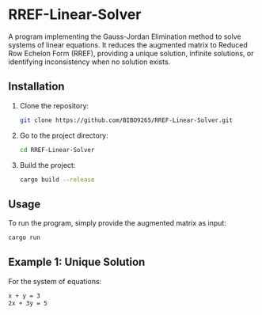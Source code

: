 # RREF-Linear-Solver
A program implementing the Gauss-Jordan Elimination method to solve systems of linear equations. It reduces the augmented matrix to Reduced Row Echelon Form (RREF), providing a unique solution, infinite solutions, or identifying inconsistency when no solution exists.
## Installation

1. Clone the repository:
   ```bash
   git clone https://github.com/BIBO9265/RREF-Linear-Solver.git
   ```

2. Go to the project directory:
   ```bash
   cd RREF-Linear-Solver
   ```

3. Build the project:
   ```bash
   cargo build --release
   ```

## Usage
To run the program, simply provide the augmented matrix as input:
```bash
cargo run
```
## Example 1: Unique Solution
For the system of equations:
```bash
x + y = 3
2x + 3y = 5
```
